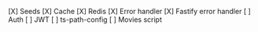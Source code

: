 [X] Seeds
[X] Cache
[X] Redis
[X] Error handler
[X] Fastify error handler
[ ] Auth
[ ] JWT
[ ] ts-path-config
[ ] Movies script